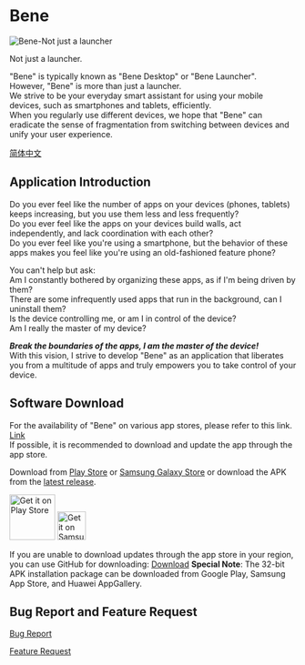 # Bene

![Bene-Not just a launcher](https://joeyzhao1005.github.io/bene/images//banner.png "Bene-Not just a launcher")

Not just a launcher.


"Bene" is typically known as "Bene Desktop" or "Bene Launcher".   
However, "Bene" is more than just a launcher.   
We strive to be your everyday smart assistant for using your mobile devices, such as smartphones and tablets, efficiently.   
When you regularly use different devices, we hope that "Bene" can eradicate the sense of fragmentation from switching between devices and unify your user experience.  



[简体中文](https://github.com/joeyzhao1005/bene#readme)

## Application Introduction
Do you ever feel like the number of apps on your devices (phones, tablets) keeps increasing, but you use them less and less frequently?  
Do you ever feel like the apps on your devices build walls, act independently, and lack coordination with each other?  
Do you ever feel like you're using a smartphone, but the behavior of these apps makes you feel like you're using an old-fashioned feature phone?  

You can't help but ask:  
Am I constantly bothered by organizing these apps, as if I'm being driven by them?  
There are some infrequently used apps that run in the background, can I uninstall them?  
Is the device controlling me, or am I in control of the device?  
Am I really the master of my device?  



***Break the boundaries of the apps, I am the master of the device!***  
With this vision, I strive to develop "Bene" as an application that liberates you from a multitude of apps and truly empowers you to take control of your device.  

## Software Download
For the availability of "Bene" on various app stores, please refer to this link. [Link](https://github.com/joeyzhao1005/bene/blob/main/note/app_store.md)  
If possible, it is recommended to download and update the app through the app store.


Download from  [Play Store](https://play.google.com/store/apps/details?id=com.zhao.withu) or [Samsung Galaxy Store](https://galaxystore.samsung.com/detail/com.zhao.withu) or download the APK from the [latest release](https://github.com/joeyzhao1005/bene/releases).


[<img src="https://play.google.com/intl/en_us/badges/static/images/badges/en_badge_web_generic.png"
alt="Get it on Play Store"
height="80">](https://play.google.com/store/apps/details?id=com.zhao.withu)
[<img src="https://images.samsung.com/is/content/samsung/assets/cn/apps/galaxy-store/20231008/00_galaxy_store_logo.svg?$n_56_IMG$"
alt="Get it on Samsung Galaxy Store"
height="50">](https://galaxystore.samsung.com/detail/com.zhao.withu)


If you are unable to download updates through the app store in your region, you can use GitHub for downloading:
[Download](https://github.com/joeyzhao1005/bene/releases)
**Special Note**: The 32-bit APK installation package can be downloaded from Google Play, Samsung App Store, and Huawei AppGallery.



## Bug Report and Feature Request


[Bug Report](https://github.com/joeyzhao1005/bene/issues/new?assignees=&labels=&projects=&template=bug-report-%E6%8F%90%E4%BA%A4bug.md&title=)

[Feature Request](https://github.com/joeyzhao1005/bene/issues/new?assignees=&labels=&projects=&template=feature-request-%E5%8A%9F%E8%83%BD%E9%9C%80%E6%B1%82.md&title=)
